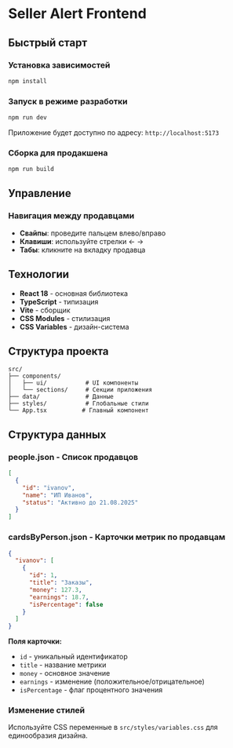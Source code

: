 # Seller Alert Frontend

## Быстрый старт

### Установка зависимостей
```bash
npm install
```

### Запуск в режиме разработки
```bash
npm run dev
```

Приложение будет доступно по адресу: `http://localhost:5173`

### Сборка для продакшена
```bash
npm run build
```

## Управление

### Навигация между продавцами
- **Свайпы**: проведите пальцем влево/вправо
- **Клавиши**: используйте стрелки ← →
- **Табы**: кликните на вкладку продавца

## Технологии

- **React 18** - основная библиотека
- **TypeScript** - типизация
- **Vite** - сборщик
- **CSS Modules** - стилизация
- **CSS Variables** - дизайн-система

## Структура проекта

```
src/
├── components/
│   ├── ui/           # UI компоненты
│   └── sections/     # Секции приложения
├── data/             # Данные
├── styles/           # Глобальные стили
└── App.tsx          # Главный компонент
```

## Структура данных

### people.json - Список продавцов
```json
[
  {
    "id": "ivanov",
    "name": "ИП Иванов", 
    "status": "Активно до 21.08.2025"
  }
]
```

### cardsByPerson.json - Карточки метрик по продавцам
```json
{
  "ivanov": [
    {
      "id": 1,
      "title": "Заказы",
      "money": 127.3,
      "earnings": 18.7,
      "isPercentage": false
    }
  ]
}
```

**Поля карточки:**
- `id` - уникальный идентификатор
- `title` - название метрики
- `money` - основное значение
- `earnings` - изменение (положительное/отрицательное)
- `isPercentage` - флаг процентного значения

### Изменение стилей
Используйте CSS переменные в `src/styles/variables.css` для единообразия дизайна.